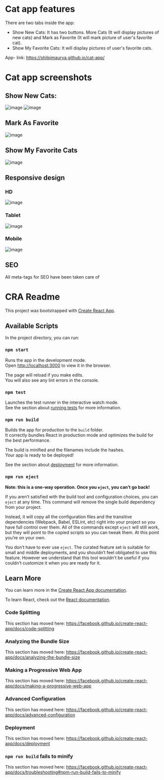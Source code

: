 # Cat app features
There are two tabs inside the app:
- Show New Cats: It has two buttons. More Cats (It will display pictures of new cats) and Mark as Favorite (It will mark picture of user's favorite cat).
- Show My Favorite Cats: It will display pictures of user's favorite cats.

App- link: https://shilpimaurya.github.io/cat-app/
 # Cat app screenshots
 ## Show New Cats:
![image](https://user-images.githubusercontent.com/47273243/64617570-ab04cc00-d419-11e9-8b70-bf6bf2db431e.png)
![image](https://user-images.githubusercontent.com/47273243/64617585-b0faad00-d419-11e9-8537-21a53ed4c92d.png)
## Mark As Favorite
![image](https://user-images.githubusercontent.com/47273243/64617598-b821bb00-d419-11e9-95fd-deda1bb5104c.png)
## Show My Favorite Cats
![image](https://user-images.githubusercontent.com/47273243/64617618-c079f600-d419-11e9-896c-6f6998b008d9.png)


## Responsive design

### HD
![image](https://user-images.githubusercontent.com/47273243/64712763-bda10300-d4f6-11e9-86fe-ac13c100865e.png)
### Tablet
![image](https://user-images.githubusercontent.com/47273243/64712781-c8f42e80-d4f6-11e9-896e-425e4c0a21fb.png)
### Mobile
![image](https://user-images.githubusercontent.com/47273243/64712801-d27d9680-d4f6-11e9-873f-8f540882e053.png)
## SEO
All meta-tags for SEO have been taken care of


# CRA Readme

This project was bootstrapped with [Create React App](https://github.com/facebook/create-react-app).

## Available Scripts

In the project directory, you can run:

### `npm start`

Runs the app in the development mode.<br>
Open [http://localhost:3000](http://localhost:3000) to view it in the browser.

The page will reload if you make edits.<br>
You will also see any lint errors in the console.

### `npm test`

Launches the test runner in the interactive watch mode.<br>
See the section about [running tests](https://facebook.github.io/create-react-app/docs/running-tests) for more information.

### `npm run build`

Builds the app for production to the `build` folder.<br>
It correctly bundles React in production mode and optimizes the build for the best performance.

The build is minified and the filenames include the hashes.<br>
Your app is ready to be deployed!

See the section about [deployment](https://facebook.github.io/create-react-app/docs/deployment) for more information.

### `npm run eject`

**Note: this is a one-way operation. Once you `eject`, you can’t go back!**

If you aren’t satisfied with the build tool and configuration choices, you can `eject` at any time. This command will remove the single build dependency from your project.

Instead, it will copy all the configuration files and the transitive dependencies (Webpack, Babel, ESLint, etc) right into your project so you have full control over them. All of the commands except `eject` will still work, but they will point to the copied scripts so you can tweak them. At this point you’re on your own.

You don’t have to ever use `eject`. The curated feature set is suitable for small and middle deployments, and you shouldn’t feel obligated to use this feature. However we understand that this tool wouldn’t be useful if you couldn’t customize it when you are ready for it.

## Learn More

You can learn more in the [Create React App documentation](https://facebook.github.io/create-react-app/docs/getting-started).

To learn React, check out the [React documentation](https://reactjs.org/).

### Code Splitting

This section has moved here: https://facebook.github.io/create-react-app/docs/code-splitting

### Analyzing the Bundle Size

This section has moved here: https://facebook.github.io/create-react-app/docs/analyzing-the-bundle-size

### Making a Progressive Web App

This section has moved here: https://facebook.github.io/create-react-app/docs/making-a-progressive-web-app

### Advanced Configuration

This section has moved here: https://facebook.github.io/create-react-app/docs/advanced-configuration

### Deployment

This section has moved here: https://facebook.github.io/create-react-app/docs/deployment

### `npm run build` fails to minify

This section has moved here: https://facebook.github.io/create-react-app/docs/troubleshooting#npm-run-build-fails-to-minify
